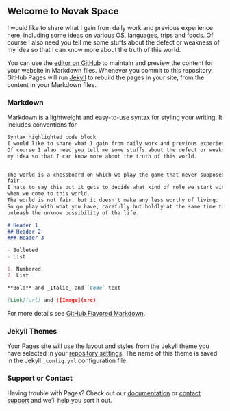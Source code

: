 ## Welcome to Novak Space

I would like to share what I gain from daily work and previous experience here, including some ideas on various OS, languages, trips and foods.
Of course I also need you tell me some stuffs about the defect or weakness of my idea so that I can know more about the truth of this world.


You can use the [editor on GitHub](https://github.com/Novak-coder/Novak-coder/edit/gh-pages/index.md) to maintain and preview the content for your website in Markdown files.
Whenever you commit to this repository, GitHub Pages will run [Jekyll](https://jekyllrb.com/) to rebuild the pages in your site, from the content in your Markdown files.

### Markdown

Markdown is a lightweight and easy-to-use syntax for styling your writing. It includes conventions for

```markdown
Syntax highlighted code block
I would like to share what I gain from daily work and previous experience here. 
Of course I alao need you tell me some stuffs about the defect or weakness of 
my idea so that I can know more about the truth of this world.


The world is a chessboard on which we play the game that never supposed to be 
fair. 
I hate to say this but it gets to decide what kind of role we start with
when we come to this world. 
The world is not fair, but it doesn't make any less worthy of living. 
So go play with what you have, carefully but boldly at the same time to 
unleash the unknow possibility of the life.

# Header 1
## Header 2
### Header 3

- Bulleted
- List

1. Numbered
2. List

**Bold** and _Italic_ and `Code` text

[Link](url) and ![Image](src)
```

For more details see [GitHub Flavored Markdown](https://guides.github.com/features/mastering-markdown/).

### Jekyll Themes

Your Pages site will use the layout and styles from the Jekyll theme you have selected in your [repository settings](https://github.com/Novak-coder/Novak-coder/settings/pages). The name of this theme is saved in the Jekyll `_config.yml` configuration file.

### Support or Contact

Having trouble with Pages? Check out our [documentation](https://docs.github.com/categories/github-pages-basics/) or [contact support](https://support.github.com/contact) and we’ll help you sort it out.
